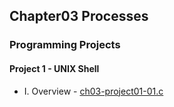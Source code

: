 ## Chapter03 Processes
### Programming Projects
#### Project 1 - UNIX Shell
- I. Overview - [ch03-project01-01.c](./ch03-project01-01.c)